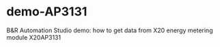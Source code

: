 # demo-AP3131
B&amp;R Automation Studio demo: how to get data from X20 energy metering module X20AP3131
